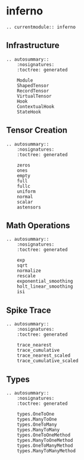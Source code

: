 # inferno

```{eval-rst}
.. currentmodule:: inferno
```

## Infrastructure
```{eval-rst}
.. autosummary::
    :nosignatures:
    :toctree: generated

    Module
    ShapedTensor
    RecordTensor
    VirtualTensor
    Hook
    ContextualHook
    StateHook
```

## Tensor Creation
```{eval-rst}
.. autosummary::
    :nosignatures:
    :toctree: generated

    zeros
    ones
    empty
    full
    fullc
    uniform
    normal
    scalar
    astensors
```

## Math Operations
```{eval-rst}
.. autosummary::
    :nosignatures:
    :toctree: generated

    exp
    sqrt
    normalize
    rescale
    exponential_smoothing
    holt_linear_smoothing
    isi
```

## Spike Trace
```{eval-rst}
.. autosummary::
    :nosignatures:
    :toctree: generated

    trace_nearest
    trace_cumulative
    trace_nearest_scaled
    trace_cumulative_scaled
```

## Types
```{eval-rst}
.. autosummary::
    :nosignatures:
    :toctree: generated

    types.OneToOne
    types.ManyToOne
    types.OneToMany
    types.ManyToMany
    types.OneToOneMethod
    types.ManyToOneMethod
    types.OneToManyMethod
    types.ManyToManyMethod
```
